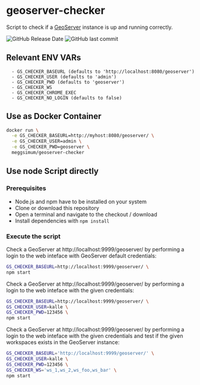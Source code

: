 # geoserver-checker

Script to check if a [GeoServer](http://geoserver.org) instance is up and running correctly.

![GitHub Release Date](https://img.shields.io/github/release-date/meggsimum/geoserver-checker)
![GitHub last commit](https://img.shields.io/github/last-commit/meggsimum/geoserver-checker)

## Relevant ENV VARs

```
  - GS_CHECKER_BASEURL (defaults to 'http://localhost:8080/geoserver')
  - GS_CHECKER_USER (defaults to 'admin')
  - GS_CHECKER_PWD (defaults to 'geoserver')
  - GS_CHECKER_WS
  - GS_CHECKER_CHROME_EXEC
  - GS_CHECKER_NO_LOGIN (defaults to false)
```

## Use as Docker Container

```bash
docker run \
  -e GS_CHECKER_BASEURL=http://myhost:8080/geoserver/ \
  -e GS_CHECKER_USER=admin \
  -e GS_CHECKER_PWD=geoserver \
  meggsimum/geoserver-checker
```

## Use node Script directly

### Prerequisites

  - Node.js and npm have to be installed on your system
  - Clone or download this repository
  - Open a terminal and navigate to the checkout / download
  - Install dependencies with `npm install`

### Execute the script

Check a GeoServer at http://localhost:9999/geoserver/ by performing a login to
the web inteface with GeoServer default credentials:

```bash
GS_CHECKER_BASEURL=http://localhost:9999/geoserver/ \
npm start
```

Check a GeoServer at http://localhost:9999/geoserver/ by performing a login to
the web inteface with the given credentials:

```bash
GS_CHECKER_BASEURL=http://localhost:9999/geoserver/ \
GS_CHECKER_USER=kalle \
GS_CHECKER_PWD=123456 \
npm start
```
Check a GeoServer at http://localhost:9999/geoserver/ by performing a login to
the web inteface with the given credentials and test if the given workspaces
exists in the GeoServer instance:

```bash
GS_CHECKER_BASEURL='http://localhost:9999/geoserver/' \
GS_CHECKER_USER=kalle \
GS_CHECKER_PWD=123456 \
GS_CHECKER_WS='ws_1,ws_2,ws_foo,ws_bar' \
npm start
```
